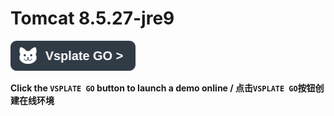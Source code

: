 # Tomcat 8.5.27-jre9

<a href="https://www.vsplate.com/?docker-compose=https://github.com/vsplate/dcenvs/tomcat/8.5.27-jre9"><img alt="VSPLATE GO" src="https://raw.githubusercontent.com/vsplate/images/master/vsgo_btn.png" width="200px"></a>

**Click the `VSPLATE GO` button to launch a demo online / 点击`VSPLATE GO`按钮创建在线环境**